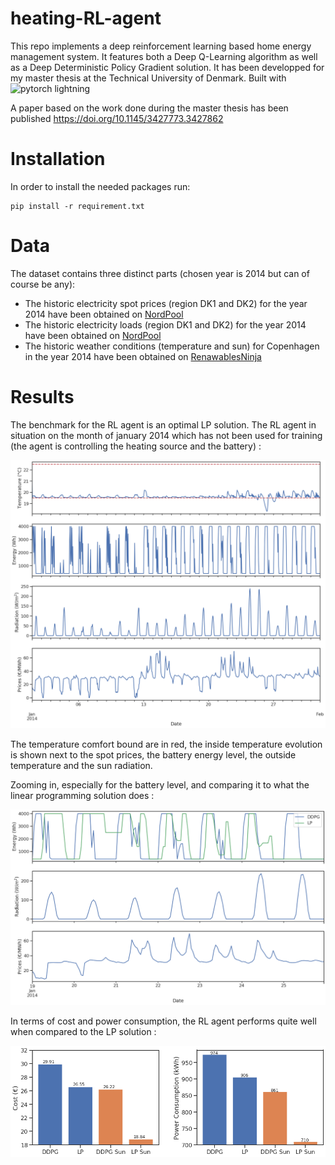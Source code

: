 # heating-RL-agent


This repo implements a deep reinforcement learning based home energy management system. It features both a Deep Q-Learning algorithm as well as a Deep Deterministic Policy Gradient solution.
It has been developped for my master thesis at the Technical University of Denmark.
Built with <img src="https://github.com/PyTorchLightning/pytorch-lightning/blob/master/docs/source/_static/images/icon.svg" 
         alt="pytorch lightning" width="40" height="40" />

A paper based on the work done during the master thesis has been published https://doi.org/10.1145/3427773.3427862


# Installation

In order to install the needed packages run:
```
pip install -r requirement.txt
```



# Data
The dataset contains three distinct parts (chosen year is 2014 but can of course be any):
* The historic electricity spot prices (region DK1 and DK2) for the year 2014 have been obtained on [NordPool](https://www.nordpoolgroup.com)
* The historic electricity loads (region DK1 and DK2) for the year 2014 have been obtained on [NordPool](https://www.nordpoolgroup.com)
* The historic weather conditions (temperature and sun) for Copenhagen in the year 2014 have been obtained on [RenawablesNinja](https://www.renewables.ninja/)

# Results

The benchmark for the RL agent is an optimal LP solution.
The RL agent in situation on the month of january 2014 which has not been used for training (the agent is controlling the heating source and the battery) :

![](/images/DDPG_storage_eval.png)

The temperature comfort bound are in red, the inside temperature evolution is shown next to the spot prices, the battery energy level, the outside temperature and the sun radiation.

Zooming in, especially for the battery level, and comparing it to what the linear programming solution does :

![](/images/DDPG_storage_power_zoom_profile.png)

In terms of cost and power consumption, the RL agent performs quite well when compared to the LP solution :

![](/images/comparing_ddpg_vs_lp.png)